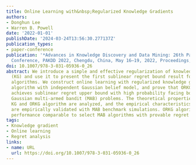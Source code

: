 ```yaml
---
title: Online Learning with&nbsp;Regularized Knowledge Gradients
authors:
- Donghun Lee
- Warren B. Powell
date: '2022-01-01'
publishDate: '2024-03-24T13:56:30.277137Z'
publication_types:
- paper-conference
publication: '*Advances in Knowledge Discovery and Data Mining: 26th Pacific-Asia
  Conference, PAKDD 2022, Chengdu, China, May 16–19, 2022, Proceedings, Part II*'
doi: 10.1007/978-3-031-05936-0_26
abstract: We introduce a simple and effective regularization of knowledge gradient
  (KG) and use it to present the first sublinear regret bound result for KG-based
  algorithms. We construct online learning with regularized knowledge gradients (ORKG)
  algorithm with independent Gaussian belief model, and prove that ORKG algorithm
  achieves sublinear regret upper bound with high probability facing bounded independent
  Gaussian multi-armed bandit (MAB) problems. The theoretical properties of regularized
  KG and ORKG algorithm are analyzed, and the empirical characteristics of ORKG algorithm
  are empirically validated with MAB benchmark simulations. ORKG algorithm shows top-tier
  performance comparable to select MAB algorithms with provable regret bounds.
tags:
- Knowledge gradient
- Online learning
- Regret analysis
links:
- name: URL
  url: https://doi.org/10.1007/978-3-031-05936-0_26
---
```

